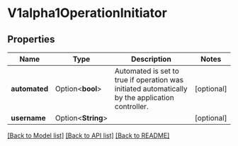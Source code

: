 # V1alpha1OperationInitiator

## Properties

Name | Type | Description | Notes
------------ | ------------- | ------------- | -------------
**automated** | Option<**bool**> | Automated is set to true if operation was initiated automatically by the application controller. | [optional]
**username** | Option<**String**> |  | [optional]

[[Back to Model list]](../README.md#documentation-for-models) [[Back to API list]](../README.md#documentation-for-api-endpoints) [[Back to README]](../README.md)


